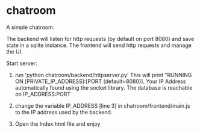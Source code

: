 # chatroom

A simple chatroom. 

The backend will listen for http requests (by default on port 8080) and save state in a sqlite instance. 
The frontend will send http requests and manage the UI.

Start server:

1. run 'python chatroom/backend/httpserver.py'
This will print "RUNNING ON [PRIVATE_IP_ADDRESS]:[PORT (default=8080)].
Your IP Address automatically found using the socket library. The database is reachable on IP_ADDRESS:PORT

2. change the variable IP_ADDRESS [line 3] in chatroom/frontend/main.js
to the IP address used by the backend.

3. Open the Index.html file and enjoy
